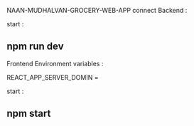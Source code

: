 NAAN-MUDHALVAN-GROCERY-WEB-APP
connect Backend :

start :

## npm run dev 


Frontend Environment variables  :

REACT_APP_SERVER_DOMIN = <backend url>

start : 

## npm start
 
 
